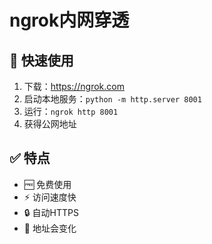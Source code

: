 # ngrok内网穿透

## 🚀 快速使用
1. 下载：https://ngrok.com
2. 启动本地服务：`python -m http.server 8001`
3. 运行：`ngrok http 8001`
4. 获得公网地址

## ✅ 特点
- 🆓 免费使用
- ⚡ 访问速度快
- 🔒 自动HTTPS
- 🔗 地址会变化
